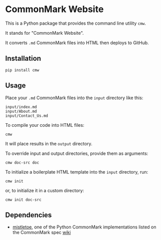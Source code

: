 # CommonMark Website

This is a Python package that provides the command line utility `cmw`.

It stands for "CommonMark Website".

It converts `.md` CommonMark files into HTML then deploys to GitHub.

## Installation

    pip install cmw

## Usage

Place your `.md` CommonMark files into the `input` directory like this:

    input/index.md
    input/About.md
    input/Contact_Us.md

To compile your code into HTML files:

    cmw

It will place results in the `output` directory.

To override input and output directories, provide them as arguments:

    cmw doc-src doc

To initialize a boilerplate HTML template into the `input` directory, run:

    cmw init

or, to initialize it in a custom directory:

    cmw init doc-src

## Dependencies

- [mistletoe](https://github.com/miyuchina/mistletoe), one of the Python
  CommonMark implementations listed on the CommonMark spec
  [wiki](https://github.com/commonmark/commonmark-spec/wiki/List-of-CommonMark-Implementations)
